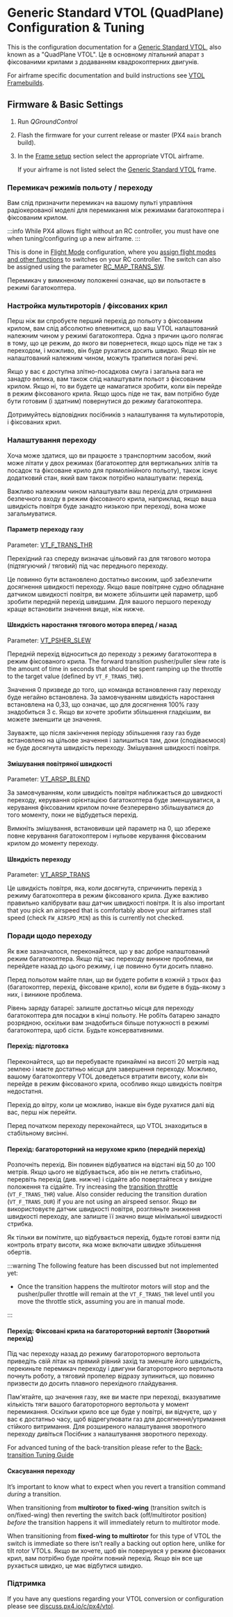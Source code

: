 # Generic Standard VTOL (QuadPlane) Configuration & Tuning

This is the configuration documentation for a [Generic Standard VTOL](../airframes/airframe_reference.md#vtol_standard_vtol_generic_standard_vtol), also known as a "QuadPlane VTOL".
Це в основному літальний апарат з фіксованими крилами з додаванням квадрокоптерних двигунів.

For airframe specific documentation and build instructions see [VTOL Framebuilds](../frames_vtol/index.md).

## Firmware & Basic Settings

1. Run _QGroundControl_
2. Flash the firmware for your current release or master (PX4 `main` branch build).
3. In the [Frame setup](../config/airframe.md) section select the appropriate VTOL airframe.

   If your airframe is not listed select the [Generic Standard VTOL](../airframes/airframe_reference.md#vtol_standard_vtol_generic_standard_vtol) frame.

### Перемикач режимів польоту / переходу

Вам слід призначити перемикач на вашому пульті управління радіокерованої моделі для перемикання між режимами багатокоптера і фіксованим крилом.

:::info
While PX4 allows flight without an RC controller, you must have one when tuning/configuring up a new airframe.
:::

This is done in [Flight Mode](../config/flight_mode.md) configuration, where you [assign flight modes and other functions](../config/flight_mode.md#what-flight-modes-and-switches-should-i-set) to switches on your RC controller.
The switch can also be assigned using the parameter [RC_MAP_TRANS_SW](../advanced_config/parameter_reference.md#RC_MAP_TRANS_SW).

Перемикач у вимкненому положенні означає, що ви польотаєте в режимі багатокоптера.

### Настройка мультироторів / фіксованих крил

Перш ніж ви спробуєте перший перехід до польоту з фіксованим крилом, вам слід абсолютно впевнитися, що ваш VTOL налаштований належним чином у режимі багатокоптера.
Одна з причин цього полягає в тому, що це режим, до якого ви повернетеся, якщо щось піде не так з переходом, і можливо, він буде рухатися досить швидко.
Якщо він не налаштований належним чином, можуть трапитися погані речі.

Якщо у вас є доступна злітно-посадкова смуга і загальна вага не занадто велика, вам також слід налаштувати польот з фіксованим крилом.
Якщо ні, то ви будете це намагатися зробити, коли він перейде в режим фіксованого крила.
Якщо щось піде не так, вам потрібно буде бути готовим (і здатним) повернутися до режиму багатокоптера.

Дотримуйтесь відповідних посібників з налаштування та мультироторів, і фіксованих крил.

### Налаштування переходу

Хоча може здатися, що ви працюєте з транспортним засобом, який може літати у двох режимах (багатокоптер для вертикальних злітів та посадок та фіксоване крило для прямолінійного польоту), також існує додатковий стан, який вам також потрібно налаштувати: перехід.

Важливо належним чином налаштувати ваш перехід для отримання безпечного входу в режим фіксованого крила, наприклад, якщо ваша швидкість повітря буде занадто низькою при переході, вона може загальмуватися.

#### Параметр переходу газу

Parameter: [VT_F_TRANS_THR](../advanced_config/parameter_reference.md#VT_F_TRANS_THR)

Перехідний газ спереду визначає цільовий газ для тягового мотора (підтягуючий / тяговий) під час переднього переходу.

Це повинно бути встановлено достатньо високим, щоб забезпечити досягнення швидкості переходу.
Якщо ваше повітряне судно обладнане датчиком швидкості повітря, ви можете збільшити цей параметр, щоб зробити передній перехід швидшим.
Для вашого першого переходу краще встановити значення вище, ніж нижче.

#### Швидкість наростання тягового мотора вперед / назад

Parameter: [VT_PSHER_SLEW](../advanced_config/parameter_reference.md#VT_PSHER_SLEW)

Передній перехід відноситься до переходу з режиму багатокоптера в режим фіксованого крила.
The forward transition pusher/puller slew rate is the amount of time in seconds that should be spent ramping up the throttle to the target value (defined by `VT_F_TRANS_THR`).

Значення 0 призведе до того, що команда встановлення газу переходу буде негайно встановлена.
За замовчуванням швидкість наростання встановлена на 0,33, що означає, що для досягнення 100% газу знадобиться 3 с.
Якщо ви хочете зробити збільшення гладкішим, ви можете зменшити це значення.

Зауважте, що після закінчення періоду збільшення газу газ буде встановлено на цільове значення і залишиться там, доки (сподіваємося) не буде досягнута швидкість переходу.
Змішування швидкості повітря.

#### Змішування повітряної швидкості

Parameter: [VT_ARSP_BLEND](../advanced_config/parameter_reference.md#VT_ARSP_BLEND)

За замовчуванням, коли швидкість повітря наближається до швидкості переходу, керування орієнтацією багатокоптера буде зменшуватися, а керування фіксованим крилом почне безперервно збільшуватися до того моменту, поки не відбудеться перехід.

Вимкніть змішування, встановивши цей параметр на 0, що збереже повне керування багатокоптером і нульове керування фіксованим крилом до моменту переходу.

#### Швидкість переходу

Parameter: [VT_ARSP_TRANS](../advanced_config/parameter_reference.md#VT_ARSP_TRANS)

Це швидкість повітря, яка, коли досягнута, спричинить перехід з режиму багатокоптера в режим фіксованого крила.
Дуже важливо правильно калібрувати ваш датчик швидкості повітря.
It is also important that you pick an airspeed that is comfortably above your airframes stall speed (check `FW_AIRSPD_MIN`) as this is currently not checked.

### Поради щодо переходу

Як вже зазначалося, переконайтеся, що у вас добре налаштований режим багатокоптера.
Якщо під час переходу виникне проблема, ви перейдете назад до цього режиму, і це повинно бути досить плавно.

Перед польотом майте план, що ви будете робити в кожній з трьох фаз (багатокоптер, перехід, фіксоване крило), коли ви будете в будь-якому з них, і виникне проблема.

Рівень заряду батареї: залиште достатньо місця для переходу багатокоптера для посадки в кінці польоту.
Не робіть батарею занадто розрядною, оскільки вам знадобиться більше потужності в режимі багатокоптера, щоб сісти.
Будьте консервативними.

#### Перехід: підготовка

Переконайтеся, що ви перебуваєте принаймні на висоті 20 метрів над землею і маєте достатньо місця для завершення переходу.
Можливо, вашому багатокоптеру VTOL доведеться втратити висоту, коли він перейде в режим фіксованого крила, особливо якщо швидкість повітря недостатня.

Перехід до вітру, коли це можливо, інакше він буде рухатися далі від вас, перш ніж перейти.

Перед початком переходу переконайтеся, що VTOL знаходиться в стабільному висінні.

#### Перехід: багатороторний на нерухоме крило (передній перехід)

Розпочніть перехід.
Він повинен відбуватися на відстані від 50 до 100 метрів.
Якщо цього не відбувається, або він не летить стабільно, перервіть перехід (див. нижче) і сідайте або повертайтеся у вихідне положення та сідайте.
Try increasing the [transition throttle](#transition-throttle) (`VT_F_TRANS_THR`) value.
Also consider reducing the transition duration (`VT_F_TRANS_DUR`) if you are not using an airspeed sensor.
Якщо ви використовуєте датчик швидкості повітря, розгляньте зниження швидкості переходу, але залиште її значно вище мінімальної швидкості стрибка.

Як тільки ви помітите, що відбувається перехід, будьте готові взяти під контроль втрату висоти, яка може включати швидке збільшення обертів.

:::warning
The following feature has been discussed but not implemented yet:

- Once the transition happens the multirotor motors will stop and the pusher/puller throttle will remain at the `VT_F_TRANS_THR` level until you move the throttle stick, assuming you are in manual mode.

:::

#### Перехід: Фіксовані крила на багатороторний вертоліт (Зворотний перехід)

Під час переходу назад до режиму багатороторного вертольота приведіть свій літак на прямий рівний захід та зменште його швидкість, перекиньте перемикач переходу і двигуни багатороторного вертольота почнуть роботу, а тяговий пропелер відразу зупиниться, що повинно призвести до досить плавного перехідного глайдування.

Пам'ятайте, що значення газу, яке ви маєте при переході, вказуватиме кількість тяги вашого багатороторного вертольота у момент перемикання. Оскільки крило все ще буде у повітрі, ви відчуєте, що у вас є достатньо часу, щоб відрегулювати газ для досягнення/утримання стійкого витримання.
Для розширеного налаштування зворотного переходу дивіться Посібник з налаштування зворотного переходу.

For advanced tuning of the back-transition please refer to the [Back-transition Tuning Guide](vtol_back_transition_tuning.md)

#### Скасування переходу

It’s important to know what to expect when you revert a transition command _during_ a transition.

When transitioning from **multirotor to fixed-wing** (transition switch is on/fixed-wing) then reverting the switch back (off/multirotor position) _before_ the transition happens it will immediately return to multirotor mode.

When transitioning from **fixed-wing to multirotor** for this type of VTOL the switch is immediate so there isn’t really a backing out option here, unlike for tilt rotor VTOLs.
Якщо ви хочете, щоб він повернувся у режим фіксованих крил, вам потрібно буде пройти повний перехід.
Якщо він все ще рухається швидко, це має відбутися швидко.

### Підтримка

If you have any questions regarding your VTOL conversion or configuration please see [discuss.px4.io/c/px4/vtol](https://discuss.px4.io/c/px4/vtol).
